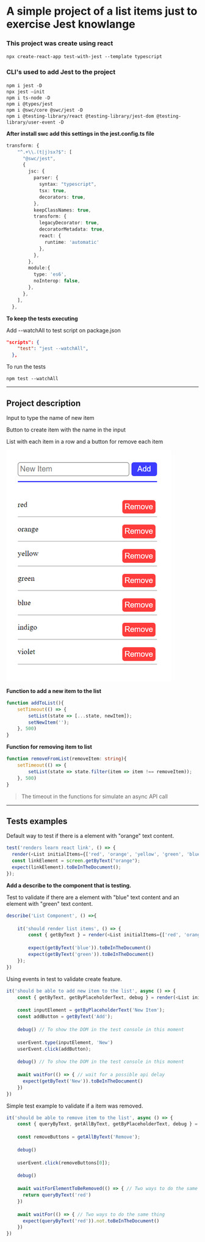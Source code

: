 
# A simple project of a list items just to exercise Jest knowlange


### This project was create using react
    npx create-react-app test-with-jest --template typescript

### CLI's used to add Jest to the project
    npm i jest -D
    npx jest —init
    npm i ts-node -D
    npm i @types/jest
    npm i @swc/core @swc/jest -D
    npm i @testing-library/react @testing-library/jest-dom @testing-library/user-event -D

**After install swc add this settings in the jest.config.ts file**

```typescript
transform: {
    "^.+\\.(t|j)sx?$": [
      "@swc/jest",
      {
        jsc: {
          parser: {
            syntax: "typescript",
            tsx: true,
            decorators: true,
          },
          keepClassNames: true,
          transform: {
            legacyDecorator: true,
            decoratorMetadata: true,
            react: {
              runtime: 'automatic'
            },
          },
        },
        module:{
          type: 'es6',
          noInterop: false,
        },
      },
    ],
  },
```

**To keep the tests executing**

Add --watchAll to test script on package.json
```json
"scripts": {
    "test": "jest --watchAll",
  },
```
To run the tests

    npm test --watchAll
---

## Project description
Input to type the name of new item

Button to create item with the name in the input

List with each item in a row and a button for remove each item

![](./public/list.png)

**Function to add a new item to the list**
```typescript
function addToList(){
    setTimeout(() => {
        setList(state => [...state, newItem]);
        setNewItem('');
    }, 500)
}
```

**Function for removing item to list**
```typescript
function removeFromList(removeItem: string){
    setTimeout(() => {
        setList(state => state.filter(item => item !== removeItem));
    }, 500)
}
```
>The timeout in the functions for simulate an async API call
---

## Tests examples

Default way to test if there is a element with "orange" text content.
```typescript
test('renders learn react link', () => {
  render(<List initialItems={['red', 'orange', 'yellow', 'green', 'blue', 'indigo', 'violet']}/>);
  const linkElement = screen.getByText("orange");
  expect(linkElement).toBeInTheDocument();
});
```

**Add a describe to the component that is testing.**

Test to validate if there are a element with "blue" text content and an element with "green" text content.
```typescript
describe('List Component', () =>{

    it('should render list items', () => {
        const { getByText } = render(<List initialItems={['red', 'orange', 'yellow', 'green', 'blue', 'indigo', 'violet']}/>)

        expect(getByText('blue')).toBeInTheDocument()
        expect(getByText('green')).toBeInTheDocument()
    });
})
```

Using events in test to validate create feature.
```typescript
it('should be able to add new item to the list', async () => {
    const { getByText, getByPlaceholderText, debug } = render(<List initialItems={[]}/>)

    const inputElement = getByPlaceholderText('New Item');
    const addButton = getByText('Add');

    debug() // To show the DOM in the test console in this moment
    
    userEvent.type(inputElement, 'New')
    userEvent.click(addButton);

    debug() // To show the DOM in the test console in this moment

    await waitFor(() => { // wait for a possible api delay
      expect(getByText('New')).toBeInTheDocument()
    })
})
```

Simple test example to validate if a item was removed.
```typescript
it('should be able to remove item to the list', async () => {
    const { queryByText, getAllByText, getByPlaceholderText, debug } = render(<List initialItems={['red', 'orange', 'yellow', 'green', 'blue', 'indigo', 'violet']}/>)

    const removeButtons = getAllByText('Remove');

    debug()
    
    userEvent.click(removeButtons[0]);

    debug()

    await waitForElementToBeRemoved(() => { // Two ways to do the same thing
      return queryByText('red')
    })

    await waitFor(() => { // Two ways to do the same thing
      expect(queryByText('red')).not.toBeInTheDocument()
    })
})
```
